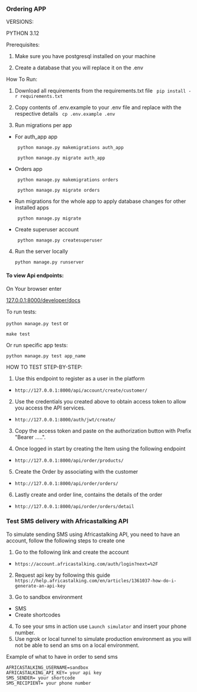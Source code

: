 ### Ordering APP

VERSIONS:

PYTHON 3.12

Prerequisites:
1. Make sure you have postgresql installed on your machine

2. Create a database that you will replace it on the .env

How To Run:
1. Download all requirements from the requirements.txt file
    ``` pip install -r requirements.txt```

2. Copy contents of .env.example to your .env file and replace with the respective details
    ``` cp .env.example .env```


3. Run migrations per app

- For auth_app app

    ``` python manage.py makemigrations auth_app```

    ``` python manage.py migrate auth_app```

 - Orders app

    ``` python manage.py makemigrations orders```

    ``` python manage.py migrate orders```

- Run migrations for the whole app to apply database changes for other installed apps

    ``` python manage.py migrate```

- Create superuser account

    ``` python manage.py createsuperuser```
4. Run the server locally

    ```python manage.py runserver```

#### To view Api endpoints:

On Your browser enter

[127.0.0.1:8000/developer/docs](http://127.0.0.1:8000/developer/docs)


To run tests:

```python manage.py test```
or

```make test```

Or run specific app tests:

```python manage.py test app_name```

HOW TO TEST STEP-BY-STEP:

1. Use this endpoint to register as a user in the platform
- ```http://127.0.0.1:8000/api/account/create/customer/```
   
2. Use the credentials you created above to obtain access token to allow you access the API services.

- ```http://127.0.0.1:8000/auth/jwt/create/```


3. Copy the access token and paste on the authorization button with Prefix "Bearer .....".

4. Once logged in start by creating the Item using the following endpoint

- ```http://127.0.0.1:8000/api/order/products/```

5. Create the Order by associating with the customer

- ```http://127.0.0.1:8000/api/order/orders/```

6. Lastly create and order line, contains the details of the order

- ```http://127.0.0.1:8000/api/order/orders/detail```

### Test SMS delivery with Africastalking API

To simulate sending SMS using Africastalking API, you need to have an account, follow the following steps to create one

1. Go to the following link and create the account
- ```https://account.africastalking.com/auth/login?next=%2F```

2. Request api key by following this guide
```https://help.africastalking.com/en/articles/1361037-how-do-i-generate-an-api-key```

3. Go to sandbox environment
- SMS
- Create shortcodes
4. To see your sms in action use `Launch simulator` and insert your phone number.
5. Use ngrok or local tunnel to simulate production environment as you will not be able to send an sms on a local environment.

Example of what to have in order to send sms
```
AFRICASTALKING_USERNAME=sandbox
AFRICASTALKING_API_KEY= your api key
SMS_SENDER= your shortcode
SMS_RECIPIENT= your phone number
```





 

